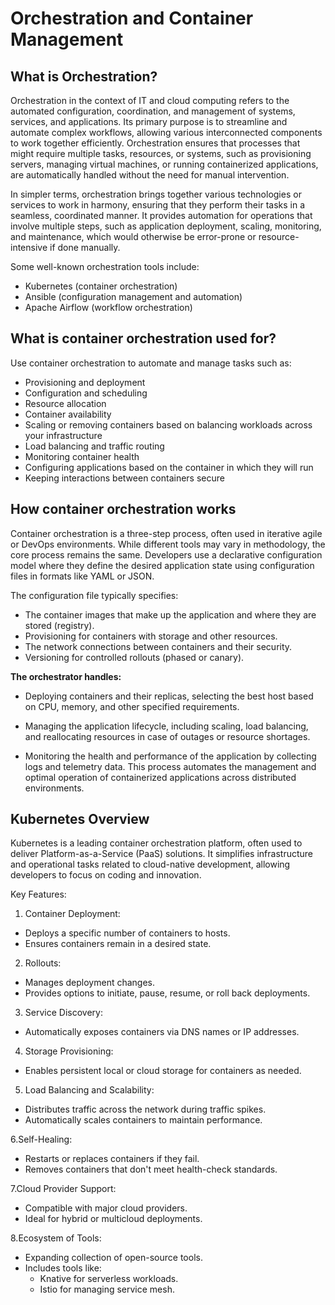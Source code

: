 # Orchestration and Container Management

## What is Orchestration?

Orchestration in the context of IT and cloud computing refers to the automated configuration, coordination, and management of systems, services, and applications. Its primary purpose is to streamline and automate complex workflows, allowing various interconnected components to work together efficiently. Orchestration ensures that processes that might require multiple tasks, resources, or systems, such as provisioning servers, managing virtual machines, or running containerized applications, are automatically handled without the need for manual intervention.

In simpler terms, orchestration brings together various technologies or services to work in harmony, ensuring that they perform their tasks in a seamless, coordinated manner. It provides automation for operations that involve multiple steps, such as application deployment, scaling, monitoring, and maintenance, which would otherwise be error-prone or resource-intensive if done manually.

Some well-known orchestration tools include:

* Kubernetes (container orchestration)
* Ansible (configuration management and automation)
* Apache Airflow (workflow orchestration)

## What is container orchestration used for?

Use container orchestration to automate and manage tasks such as:

* Provisioning and deployment
* Configuration and scheduling 
* Resource allocation
* Container availability 
* Scaling or removing containers based on balancing workloads across your infrastructure
* Load balancing and traffic routing 
* Monitoring container health
* Configuring applications based on the container in which they will run
* Keeping interactions between containers secure


## How container orchestration works
Container orchestration is a three-step process, often used in iterative agile or DevOps environments. While different tools may vary in methodology, the core process remains the same. Developers use a declarative configuration model where they define the desired application state using configuration files in formats like YAML or JSON.

The configuration file typically specifies:

* The container images that make up the application and where they are stored (registry).
* Provisioning for containers with storage and other resources.
* The network connections between containers and their security.
* Versioning for controlled rollouts (phased or canary).

**The orchestrator handles:**

* Deploying containers and their replicas, selecting the best host based on CPU, memory, and other specified requirements.

* Managing the application lifecycle, including scaling, load balancing, and reallocating resources in case of outages or resource shortages.

* Monitoring the health and performance of the application by collecting logs and telemetry data. This process automates the management and optimal operation of containerized applications across distributed environments.

## **Kubernetes Overview**

Kubernetes is a leading container orchestration platform, often used to deliver Platform-as-a-Service (PaaS) solutions. It simplifies infrastructure and operational tasks related to cloud-native development, allowing developers to focus on coding and innovation.

Key Features:
1. Container Deployment:
* Deploys a specific number of containers to hosts.
* Ensures containers remain in a desired state.

2. Rollouts:
* Manages deployment changes.
* Provides options to initiate, pause, resume, or roll back deployments.

3. Service Discovery:
* Automatically exposes containers via DNS names or IP addresses.

4. Storage Provisioning:
* Enables persistent local or cloud storage for containers as needed.

5. Load Balancing and Scalability:
* Distributes traffic across the network during traffic spikes.
* Automatically scales containers to maintain performance.

6.Self-Healing:
* Restarts or replaces containers if they fail.
* Removes containers that don't meet health-check standards.

7.Cloud Provider Support:
* Compatible with major cloud providers.
* Ideal for hybrid or multicloud deployments.

8.Ecosystem of Tools:
* Expanding collection of open-source tools.
* Includes tools like:
  - Knative for serverless workloads.
  - Istio for managing service mesh.